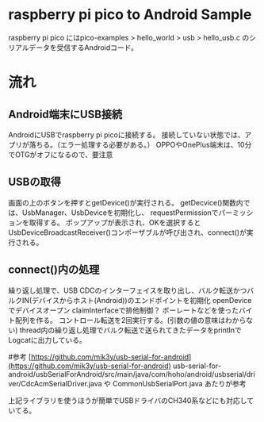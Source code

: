 # raspberry pi pico to Android Sample
raspberry pi pico にはpico-examples > hello_world > usb > hello_usb.c のシリアルデータを受信するAndroidコード。

# 流れ

## Android端末にUSB接続
AndroidにUSBでraspberry pi picoに接続する。
接続していない状態では、アプリが落ちる。（エラー処理する必要がある。）
OPPOやOnePlus端末は、10分でOTGがオフになるので、要注意

## USBの取得
画面の上のボタンを押すとgetDevice()が実行される。
getDecvice()関数内では、UsbManager、UsbDeviceを初期化し、
requestPermissionでパーミッションを取得する。
ポップアップが表示され、OKを選択するとUsbDeviceBroadcastReceiver()コンポーザブルが呼び出され、connect()が実行される。

## connect()内の処理
繰り返し処理で、USB CDCのインターフェイスを取り出し、バルク転送かつバルクIN(デバイスからホスト(Android))のエンドポイントを初期化
openDeviceでデバイスオープン
claimInterfaceで排他制御？
ボーレートなどを使ったバイト配列を作る。
コントロール転送を2回実行する。(引数の値の意味はわからない)
thread内の繰り返し処理でバルク転送で送られてきたデータをprintlnでLogcatに出力している。

#参考
[https://github.com/mik3y/usb-serial-for-android](https://github.com/mik3y/usb-serial-for-android)
usb-serial-for-android/usbSerialForAndroid/src/main/java/com/hoho/android/usbserial/driver/CdcAcmSerialDriver.java や CommonUsbSerialPort.java あたりが参考

上記ライブラリを使うほうが簡単でUSBドライバのCH340系などにも対応していてる。
